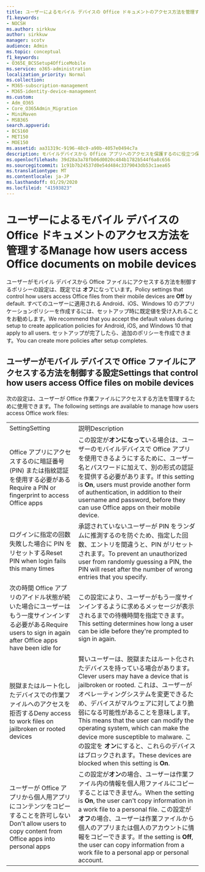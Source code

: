 ```yaml
---
title: ユーザーによるモバイル デバイスの Office ドキュメントのアクセス方法を管理する
f1.keywords:
- NOCSH
ms.author: sirkkuw
author: sirkkuw
manager: scotv
audience: Admin
ms.topic: conceptual
f1_keywords:
- O365E_BCSSetup4OfficeMobile
ms.service: o365-administration
localization_priority: Normal
ms.collection:
- M365-subscription-management
- M365-identity-device-management
ms.custom:
- Adm_O365
- Core_O365Admin_Migration
- MiniMaven
- MSB365
search.appverid:
- BCS160
- MET150
- MOE150
ms.assetid: aa31319c-9196-48c9-a90b-4057e0494c7a
description: モバイルデバイスから Office アプリへのアクセスを保護するのに役立つ保護ポリシーについて説明します。
ms.openlocfilehash: 39d28a3a78fb06d0020c484b1782b544f6a8c656
ms.sourcegitcommit: 1c91b7b24537d0e54d484c3379043db53c1aea65
ms.translationtype: MT
ms.contentlocale: ja-JP
ms.lasthandoff: 01/29/2020
ms.locfileid: "41593823"
---
```

# <a name="manage-how-users-access-office-documents-on-mobile-devices"></a><span data-ttu-id="838bf-103">ユーザーによるモバイル デバイスの Office ドキュメントのアクセス方法を管理する</span><span class="sxs-lookup"><span data-stu-id="838bf-103">Manage how users access Office documents on mobile devices</span></span>

 <span data-ttu-id="838bf-104">ユーザーがモバイル デバイスから Office ファイルにアクセスする方法を制御するポリシーの設定は、既定では **オフ**になっています。</span><span class="sxs-lookup"><span data-stu-id="838bf-104">Policy settings that control how users access Office files from their mobile devices are **Off** by default.</span></span> <span data-ttu-id="838bf-105">すべてのユーザーに適用される Android、iOS、Windows 10 のアプリケーションポリシーを作成するには、セットアップ時に既定値を受け入れることをお勧めします。</span><span class="sxs-lookup"><span data-stu-id="838bf-105">We recommend that you accept the default values during setup to create application policies for Android, iOS, and Windows 10 that apply to all users.</span></span> <span data-ttu-id="838bf-106">セットアップが完了したら、追加のポリシーを作成できます。</span><span class="sxs-lookup"><span data-stu-id="838bf-106">You can create more policies after setup completes.</span></span> 
  
## <a name="settings-that-control-how-users-access-office-files-on-mobile-devices"></a><span data-ttu-id="838bf-107">ユーザーがモバイル デバイスで Office ファイルにアクセスする方法を制御する設定</span><span class="sxs-lookup"><span data-stu-id="838bf-107">Settings that control how users access Office files on mobile devices</span></span>

<span data-ttu-id="838bf-108">次の設定は、ユーザーが Office 作業ファイルにアクセスする方法を管理するために使用できます。</span><span class="sxs-lookup"><span data-stu-id="838bf-108">The following settings are available to manage how users access Office work files:</span></span>
  
|||
|:-----|:-----|
|<span data-ttu-id="838bf-109">Setting</span><span class="sxs-lookup"><span data-stu-id="838bf-109">Setting</span></span>  <br/> |<span data-ttu-id="838bf-110">説明</span><span class="sxs-lookup"><span data-stu-id="838bf-110">Description</span></span>  <br/> |
|<span data-ttu-id="838bf-111">Office アプリにアクセスするのに暗証番号 (PIN) または指紋認証を使用する必要がある</span><span class="sxs-lookup"><span data-stu-id="838bf-111">Require a PIN or fingerprint to access Office apps</span></span>  <br/> |<span data-ttu-id="838bf-112">この設定が**オンになって**いる場合は、ユーザーのモバイルデバイスで Office アプリを使用できるようにするために、ユーザー名とパスワードに加えて、別の形式の認証を提供する必要があります。</span><span class="sxs-lookup"><span data-stu-id="838bf-112">If this setting is **On**, users must provide another form of authentication, in addition to their username and password, before they can use Office apps on their mobile device.</span></span>  <br/> |
|<span data-ttu-id="838bf-113">ログインに指定の回数失敗した場合に PIN をリセットする</span><span class="sxs-lookup"><span data-stu-id="838bf-113">Reset PIN when login fails this many times</span></span>  <br/> |<span data-ttu-id="838bf-114">承認されていないユーザーが PIN をランダムに推測するのを防ぐため、指定した回数、エントリを間違うと、PIN がリセットされます。</span><span class="sxs-lookup"><span data-stu-id="838bf-114">To prevent an unauthorized user from randomly guessing a PIN, the PIN will reset after the number of wrong entries that you specify.</span></span>  <br/> |
|<span data-ttu-id="838bf-115">次の時間 Office アプリのアイドル状態が続いた場合にユーザーはもう一度サインインする必要がある</span><span class="sxs-lookup"><span data-stu-id="838bf-115">Require users to sign in again after Office apps have been idle for</span></span>  <br/> |<span data-ttu-id="838bf-116">この設定により、ユーザーがもう一度サインインするように求めるメッセージが表示されるまでの待機時間を指定できます。</span><span class="sxs-lookup"><span data-stu-id="838bf-116">This setting determines how long a user can be idle before they're prompted to sign in again.</span></span>  <br/> |
|<span data-ttu-id="838bf-117">脱獄またはルート化したデバイスでの作業ファイルへのアクセスを拒否する</span><span class="sxs-lookup"><span data-stu-id="838bf-117">Deny access to work files on jailbroken or rooted devices</span></span>  <br/> |<span data-ttu-id="838bf-118">賢いユーザーは、脱獄またはルート化されたデバイスを持っている場合があります。</span><span class="sxs-lookup"><span data-stu-id="838bf-118">Clever users may have a device that is jailbroken or rooted.</span></span> <span data-ttu-id="838bf-119">これは、ユーザーがオペレーティングシステムを変更できるため、デバイスがマルウェアに対してより脆弱になる可能性があることを意味します。</span><span class="sxs-lookup"><span data-stu-id="838bf-119">This means that the user can modify the operating system, which can make the device more susceptible to malware.</span></span> <span data-ttu-id="838bf-120">この設定を **オン**にすると、これらのデバイスはブロックされます。</span><span class="sxs-lookup"><span data-stu-id="838bf-120">These devices are blocked when this setting is **On**.</span></span>  <br/> |
|<span data-ttu-id="838bf-121">ユーザーが Office アプリから個人用アプリにコンテンツをコピーすることを許可しない</span><span class="sxs-lookup"><span data-stu-id="838bf-121">Don't allow users to copy content from Office apps into personal apps</span></span>  <br/> |<span data-ttu-id="838bf-122">この設定が**オン**の場合、ユーザーは作業ファイル内の情報を個人用ファイルにコピーすることはできません。</span><span class="sxs-lookup"><span data-stu-id="838bf-122">When the setting is **On**, the user can't copy information in a work file to a personal file.</span></span> <span data-ttu-id="838bf-123">この設定が**オフ**の場合、ユーザーは作業ファイルから個人のアプリまたは個人のアカウントに情報をコピーできます。</span><span class="sxs-lookup"><span data-stu-id="838bf-123">If the setting is **Off**, the user can copy information from a work file to a personal app or personal account.</span></span>  <br/> |
   

